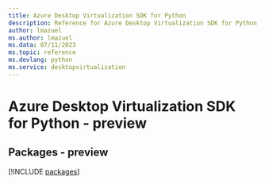 ```yaml
---
title: Azure Desktop Virtualization SDK for Python
description: Reference for Azure Desktop Virtualization SDK for Python
author: lmazuel
ms.author: lmazuel
ms.data: 07/11/2023
ms.topic: reference
ms.devlang: python
ms.service: desktopvirtualization
---
```

# Azure Desktop Virtualization SDK for Python - preview
## Packages - preview
[!INCLUDE [packages](desktop-virtualization-index.md)]
